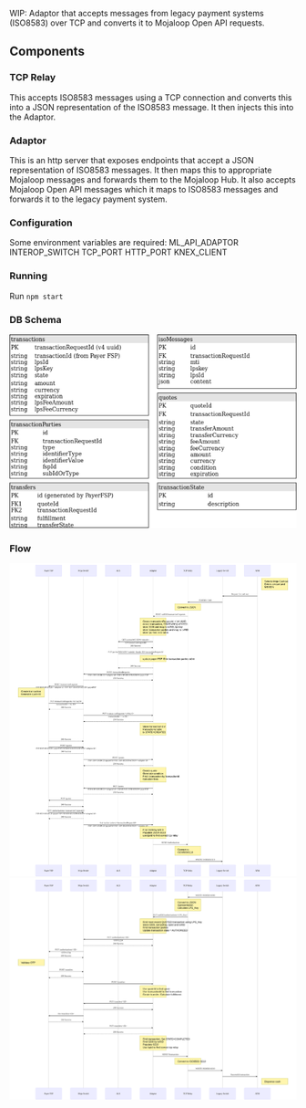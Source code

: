 WIP: Adaptor that accepts messages from legacy payment systems (ISO8583) over TCP and converts it to Mojaloop Open API requests.

## Components
### TCP Relay
This accepts ISO8583 messages using a TCP connection and converts this into a JSON representation of the ISO8583 message. It then injects this into the Adaptor.

### Adaptor
This is an http server that exposes endpoints that accept a JSON representation of ISO8583 messages. It then maps this to appropriate Mojaloop messages and forwards them to the Mojaloop Hub. It also accepts Mojaloop Open API messages which it maps to ISO8583 messages and forwards it to the legacy payment system.

### Configuration
Some environment variables are required:
ML_API_ADAPTOR
INTEROP_SWITCH
TCP_PORT
HTTP_PORT
KNEX_CLIENT

### Running
Run `npm start`

### DB Schema
<img src="./media/Adaptor-database-schema.png" style="background: white"/>

### Flow
<img src="./media/flow-diagram-1.svg" style="background: white"/>
<img src="./media/flow-diagram-2.svg" style="background: white"/>